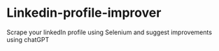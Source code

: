 # Linkedin-profile-improver
Scrape your linkedIn profile using Selenium and suggest improvements using chatGPT
